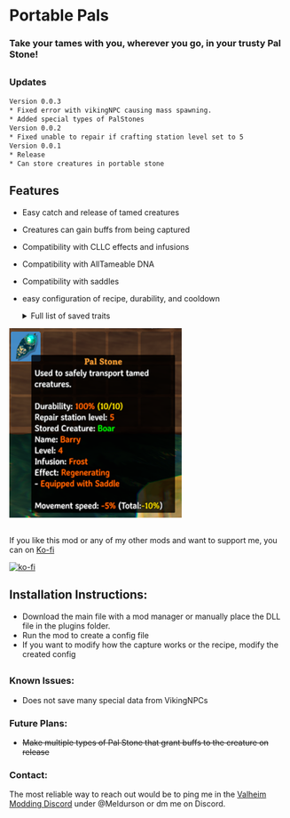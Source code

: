 
# Portable Pals
### Take your tames with you, wherever you go, in your trusty Pal Stone!  
##
### Updates
    Version 0.0.3
	* Fixed error with vikingNPC causing mass spawning.
	* Added special types of PalStones
    Version 0.0.2
    * Fixed unable to repair if crafting station level set to 5
	Version 0.0.1
    * Release
    * Can store creatures in portable stone
	

## Features
* Easy catch and release of tamed creatures
* Creatures can gain buffs from being captured
* Compatibility with CLLC effects and infusions
* Compatibility with AllTameable DNA
* Compatibility with saddles
* easy configuration of recipe, durability, and cooldown

    <details>
  <summary>Full list of saved traits</summary>
  
    - Name
    - Level
    - Health
    - Saddle
    - Last Fed
    - Equipment*
    - AllTameable DNA
    - CLLC infusions and Effects
    
    
    \* standard equipment from random pool, this includes Fueling weapons or type of Dverger Mage (not custom items that are given to creatures possibvle with some mods)

</details>  


![Tooltip](https://raw.githubusercontent.com/meldurson/Portable_Pals/main/media/tooltip.png)  

##
If you like this mod or any of my other mods and want to support me, you can on [Ko-fi](https://ko-fi.com/meldurson)

[![ko-fi](https://ko-fi.com/img/githubbutton_sm.svg)](https://ko-fi.com/B0B3NARM0)

## Installation Instructions:

* Download the main file with a mod manager or manually place the DLL file in the plugins folder.
* Run the mod to create a config file
* If you want to modify how the capture works or the recipe, modify the created config



##
### Known Issues:

* Does not save many special data from VikingNPCs


### Future Plans:
* ~~Make multiple types of Pal Stone that grant buffs to the creature on release~~

### Contact:
The most reliable way to reach out would be to ping me in the [Valheim Modding Discord](https://discord.com/invite/GUEBuCuAMz) under @Meldurson or dm me on Discord.
